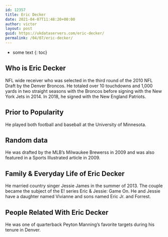 ```yaml
---
id: 12357
title: Eric Decker
date: 2021-04-07T11:48:20+00:00
author: victor
layout: post
guid: https://ukdataservers.com/eric-decker/
permalink: /04/07/eric-decker/
---
```


* some text
{: toc}


## Who is Eric Decker



NFL wide receiver who was selected in the third round of the 2010 NFL Draft by the Denver Broncos. He totaled over 10 touchdowns and 1,000 yards in two straight seasons with the Broncos before signing with the New York Jets in 2014. In 2018, he signed with the New England Patriots.

                
                
                
## Prior to Popularity



He played both football and baseball at the University of Minnesota.

                
                
                
## Random data



He was drafted by the MLB&#8217;s Milwaukee Brewerss in 2009 and was also featured in a Sports Illustrated article in 2009.

                
                
                
## Family & Everyday Life of Eric Decker



He married country singer Jessie James in the summer of 2013. The couple became the subject of the E! series Eric & Jessie: Game On. He and Jessie have a daughter named Vivianne and sons named Eric Jr. and Forrest.

                
                
                
## People Related With Eric Decker



He was one of quarterback Peyton Manning&#8217;s favorite targets during his tenure in Denver.

                
              
            
          
          
          